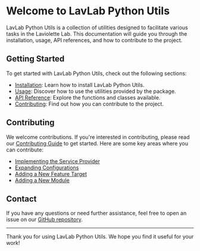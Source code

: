 # Welcome to LavLab Python Utils

LavLab Python Utils is a collection of utilities designed to facilitate various tasks in the Laviolette Lab. This documentation will guide you through the installation, usage, API references, and how to contribute to the project.

## Getting Started

To get started with LavLab Python Utils, check out the following sections:

- [Installation](installation.md): Learn how to install LavLab Python Utils.
- [Usage](usage.md): Discover how to use the utilities provided by the package.
- [API Reference](api): Explore the functions and classes available.
- [Contributing](contributing/index.md): Find out how you can contribute to the project.

## Contributing

We welcome contributions. If you're interested in contributing, please read our [Contributing Guide](contributing/index.md) to get started. Here are some key areas where you can contribute:

- [Implementing the Service Provider](contributing/service_provider.md)
- [Expanding Configurations](contributing/configurations.md)
- [Adding a New Feature Target](contributing/new_feature.md)
- [Adding a New Module](contributing/new_module.md)

## Contact

If you have any questions or need further assistance, feel free to open an issue on our [GitHub repository](https://github.com/laviolette-lab/lavlab-python-utils).

---

Thank you for using LavLab Python Utils. We hope you find it useful for your work!